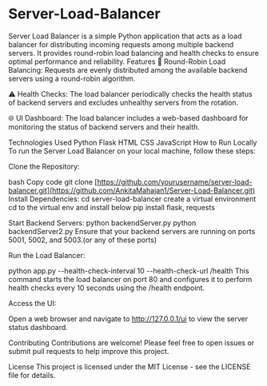 # Server-Load-Balancer
Server Load Balancer is a simple Python application that acts as a load balancer for distributing incoming requests among multiple backend servers. It provides round-robin load balancing and health checks to ensure optimal performance and reliability.
Features
🔄 Round-Robin Load Balancing: Requests are evenly distributed among the available backend servers using a round-robin algorithm.

⚠️ Health Checks: The load balancer periodically checks the health status of backend servers and excludes unhealthy servers from the rotation.

🌐 UI Dashboard: The load balancer includes a web-based dashboard for monitoring the status of backend servers and their health.

Technologies Used
Python
Flask
HTML
CSS
JavaScript
How to Run Locally
To run the Server Load Balancer on your local machine, follow these steps:

Clone the Repository:

bash
Copy code
git clone [https://github.com/yourusername/server-load-balancer.git](https://github.com/AnkitaMahajan1/Server-Load-Balancer.git)
Install Dependencies:
cd server-load-balancer
create a virtual environment
cd to the virtual env and install below
pip install flask, requests

Start Backend Servers:
python backendServer.py
python backendServer2.py
Ensure that your backend servers are running on ports 5001, 5002, and 5003.(or any of these ports)

Run the Load Balancer:

python app.py --health-check-interval 10 --health-check-url /health
This command starts the load balancer on port 80 and configures it to perform health checks every 10 seconds using the /health endpoint.

Access the UI:

Open a web browser and navigate to http://127.0.0.1/ui to view the server status dashboard.

Contributing
Contributions are welcome! Please feel free to open issues or submit pull requests to help improve this project.

License
This project is licensed under the MIT License - see the LICENSE file for details.
